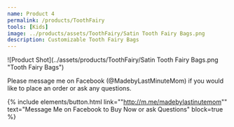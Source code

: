 ```yaml
---
name: Product 4
permalink: /products/ToothFairy
tools: [Kids]
image: ../products/assets/ToothFairy/Satin Tooth Fairy Bags.png
description: Customizable Tooth Fairy Bags
---
```


![Product Shot](../assets/products/ToothFairy/Satin Tooth Fairy Bags.png "Tooth Fairy Bags")

Please message me on Facebook (@MadebyLastMinuteMom) if you would like to place an order or ask any questions.

{% include elements/button.html link=""http://m.me/madebylastinutemom"" text="Message Me on Facebook to Buy Now or ask Questions" block=true %}
